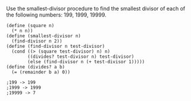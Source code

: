 Use the smallest-divisor procedure to find the smallest divisor of each of the following numbers: 199, 1999, 19999.

```
(define (square n)
  (* n n))
(define (smallest-divisor n)
  (find-divisor n 2))
(define (find-divisor n test-divisor)
  (cond ((> (square test-divisor) n) n)
        ((divides? test-divisor n) test-divisor)
        (else (find-divisor n (+ test-divisor 1)))))
(define (divides? a b)
  (= (remainder b a) 0))

;199 -> 199
;1999 -> 1999
;19999 -> 7
```
